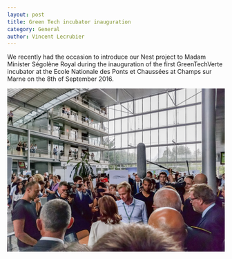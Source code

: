 ```yaml
---
layout: post
title: Green Tech incubator inauguration
category: General
author: Vincent Lecrubier
---
```


We recently had the occasion to introduce our Nest project to Madam Minister Ségolène Royal during the inauguration of the first GreenTechVerte incubator at the Ecole Nationale des Ponts et Chaussées at Champs sur Marne on the 8th of September 2016.

![Geoffrey introducing Nest to the minister](/images/IMG_20160908_1524552.jpg)
